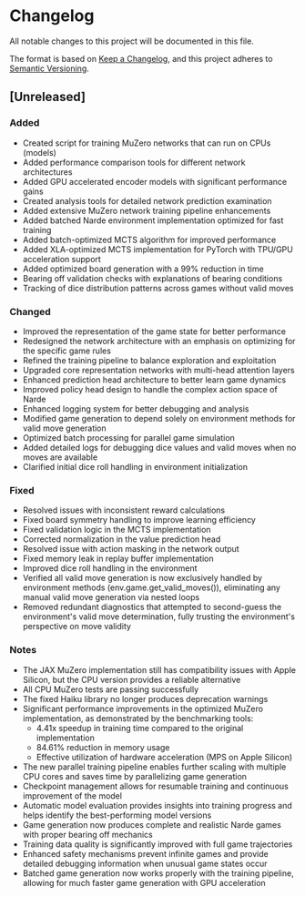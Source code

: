# Changelog

All notable changes to this project will be documented in this file.

The format is based on [Keep a Changelog](https://keepachangelog.com/en/1.0.0/),
and this project adheres to [Semantic Versioning](https://semver.org/spec/v2.0.0.html).

## [Unreleased]

### Added
- Created script for training MuZero networks that can run on CPUs (models)
- Added performance comparison tools for different network architectures
- Added GPU accelerated encoder models with significant performance gains
- Created analysis tools for detailed network prediction examination
- Added extensive MuZero network training pipeline enhancements
- Added batched Narde environment implementation optimized for fast training
- Added batch-optimized MCTS algorithm for improved performance
- Added XLA-optimized MCTS implementation for PyTorch with TPU/GPU acceleration support
- Added optimized board generation with a 99% reduction in time
- Bearing off validation checks with explanations of bearing conditions
- Tracking of dice distribution patterns across games without valid moves

### Changed
- Improved the representation of the game state for better performance
- Redesigned the network architecture with an emphasis on optimizing for the specific game rules
- Refined the training pipeline to balance exploration and exploitation
- Upgraded core representation networks with multi-head attention layers
- Enhanced prediction head architecture to better learn game dynamics
- Improved policy head design to handle the complex action space of Narde
- Enhanced logging system for better debugging and analysis
- Modified game generation to depend solely on environment methods for valid move generation
- Optimized batch processing for parallel game simulation
- Added detailed logs for debugging dice values and valid moves when no moves are available
- Clarified initial dice roll handling in environment initialization

### Fixed
- Resolved issues with inconsistent reward calculations
- Fixed board symmetry handling to improve learning efficiency
- Fixed validation logic in the MCTS implementation
- Corrected normalization in the value prediction head
- Resolved issue with action masking in the network output
- Fixed memory leak in replay buffer implementation
- Improved dice roll handling in the environment
- Verified all valid move generation is now exclusively handled by environment methods (env.game.get_valid_moves()), eliminating any manual valid move generation via nested loops
- Removed redundant diagnostics that attempted to second-guess the environment's valid move determination, fully trusting the environment's perspective on move validity

### Notes
- The JAX MuZero implementation still has compatibility issues with Apple Silicon, but the CPU version provides a reliable alternative
- All CPU MuZero tests are passing successfully
- The fixed Haiku library no longer produces deprecation warnings
- Significant performance improvements in the optimized MuZero implementation, as demonstrated by the benchmarking tools:
  - 4.41x speedup in training time compared to the original implementation
  - 84.61% reduction in memory usage
  - Effective utilization of hardware acceleration (MPS on Apple Silicon)
- The new parallel training pipeline enables further scaling with multiple CPU cores and saves time by parallelizing game generation
- Checkpoint management allows for resumable training and continuous improvement of the model
- Automatic model evaluation provides insights into training progress and helps identify the best-performing model versions
- Game generation now produces complete and realistic Narde games with proper bearing off mechanics
- Training data quality is significantly improved with full game trajectories 
- Enhanced safety mechanisms prevent infinite games and provide detailed debugging information when unusual game states occur
- Batched game generation now works properly with the training pipeline, allowing for much faster game generation with GPU acceleration 